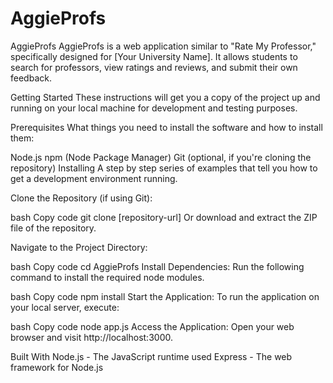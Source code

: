 # AggieProfs
 
AggieProfs
AggieProfs is a web application similar to "Rate My Professor," specifically designed for [Your University Name]. It allows students to search for professors, view ratings and reviews, and submit their own feedback.

Getting Started
These instructions will get you a copy of the project up and running on your local machine for development and testing purposes.

Prerequisites
What things you need to install the software and how to install them:

Node.js
npm (Node Package Manager)
Git (optional, if you're cloning the repository)
Installing
A step by step series of examples that tell you how to get a development environment running.

Clone the Repository (if using Git):

bash
Copy code
git clone [repository-url]
Or download and extract the ZIP file of the repository.

Navigate to the Project Directory:

bash
Copy code
cd AggieProfs
Install Dependencies:
Run the following command to install the required node modules.

bash
Copy code
npm install
Start the Application:
To run the application on your local server, execute:

bash
Copy code
node app.js
Access the Application:
Open your web browser and visit http://localhost:3000.

Built With
Node.js - The JavaScript runtime used
Express - The web framework for Node.js

